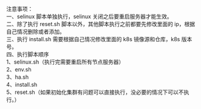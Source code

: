 注意事项：     
一、selinux 脚本单独执行，selinux 关闭之后要重启服务器才能生效。    
二、除了执行 reset.sh 脚本以外，其他脚本执行之前都要先修改里面的 ip，根据自己情况删除或者添加。     
三、执行 install.sh 需要根据自己情况修改里面的 k8s 镜像源和仓库，k8s 版本号。     
四、执行脚本顺序     
1、selinux.sh（执行完需要重启所有节点服务器）     
2、env.sh    
3、ha.sh    
4、install.sh     
5、reset.sh（如果初始化集群有问题可以直接执行，没必要的情况下可以不执行。）     
